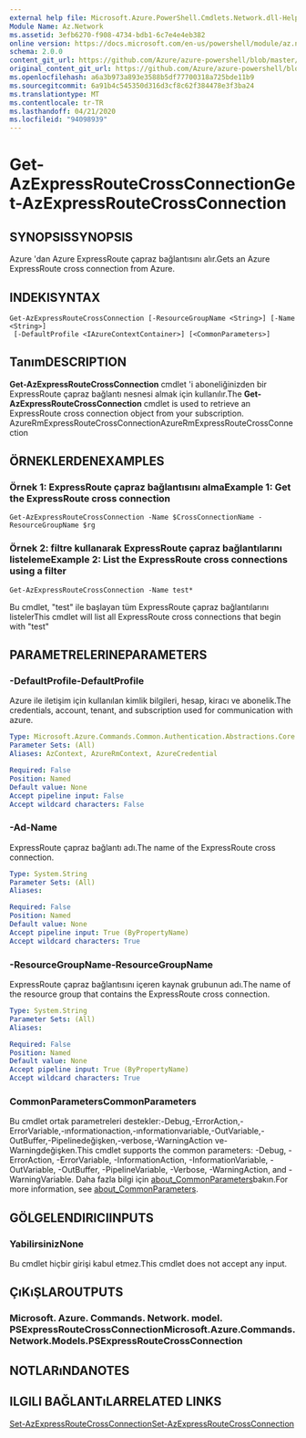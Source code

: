 ```yaml
---
external help file: Microsoft.Azure.PowerShell.Cmdlets.Network.dll-Help.xml
Module Name: Az.Network
ms.assetid: 3efb6270-f908-4734-bdb1-6c7e4e4eb382
online version: https://docs.microsoft.com/en-us/powershell/module/az.network/get-azexpressroutecrossconnection
schema: 2.0.0
content_git_url: https://github.com/Azure/azure-powershell/blob/master/src/Network/Network/help/Get-AzExpressRouteCrossConnection.md
original_content_git_url: https://github.com/Azure/azure-powershell/blob/master/src/Network/Network/help/Get-AzExpressRouteCrossConnection.md
ms.openlocfilehash: a6a3b973a893e3588b5df77700318a725bde11b9
ms.sourcegitcommit: 6a91b4c545350d316d3cf8c62f384478e3f3ba24
ms.translationtype: MT
ms.contentlocale: tr-TR
ms.lasthandoff: 04/21/2020
ms.locfileid: "94098939"
---
```

# <span data-ttu-id="db94f-101">Get-AzExpressRouteCrossConnection</span><span class="sxs-lookup"><span data-stu-id="db94f-101">Get-AzExpressRouteCrossConnection</span></span>

## <span data-ttu-id="db94f-102">SYNOPSIS</span><span class="sxs-lookup"><span data-stu-id="db94f-102">SYNOPSIS</span></span>
<span data-ttu-id="db94f-103">Azure 'dan Azure ExpressRoute çapraz bağlantısını alır.</span><span class="sxs-lookup"><span data-stu-id="db94f-103">Gets an Azure ExpressRoute cross connection from Azure.</span></span>

## <span data-ttu-id="db94f-104">INDEKI</span><span class="sxs-lookup"><span data-stu-id="db94f-104">SYNTAX</span></span>

```
Get-AzExpressRouteCrossConnection [-ResourceGroupName <String>] [-Name <String>]
 [-DefaultProfile <IAzureContextContainer>] [<CommonParameters>]
```

## <span data-ttu-id="db94f-105">Tanım</span><span class="sxs-lookup"><span data-stu-id="db94f-105">DESCRIPTION</span></span>
<span data-ttu-id="db94f-106">**Get-AzExpressRouteCrossConnection** cmdlet 'i aboneliğinizden bir ExpressRoute çapraz bağlantı nesnesi almak için kullanılır.</span><span class="sxs-lookup"><span data-stu-id="db94f-106">The **Get-AzExpressRouteCrossConnection** cmdlet is used to retrieve an ExpressRoute cross connection object from your subscription.</span></span>
<span data-ttu-id="db94f-107">AzureRmExpressRouteCrossConnection</span><span class="sxs-lookup"><span data-stu-id="db94f-107">AzureRmExpressRouteCrossConnection</span></span>

## <span data-ttu-id="db94f-108">ÖRNEKLERDEN</span><span class="sxs-lookup"><span data-stu-id="db94f-108">EXAMPLES</span></span>

### <span data-ttu-id="db94f-109">Örnek 1: ExpressRoute çapraz bağlantısını alma</span><span class="sxs-lookup"><span data-stu-id="db94f-109">Example 1: Get the ExpressRoute cross connection</span></span>
```
Get-AzExpressRouteCrossConnection -Name $CrossConnectionName -ResourceGroupName $rg
```

### <span data-ttu-id="db94f-110">Örnek 2: filtre kullanarak ExpressRoute çapraz bağlantılarını listeleme</span><span class="sxs-lookup"><span data-stu-id="db94f-110">Example 2: List the ExpressRoute cross connections using a filter</span></span>
```
Get-AzExpressRouteCrossConnection -Name test*
```

<span data-ttu-id="db94f-111">Bu cmdlet, "test" ile başlayan tüm ExpressRoute çapraz bağlantılarını listeler</span><span class="sxs-lookup"><span data-stu-id="db94f-111">This cmdlet will list all ExpressRoute cross connections that begin with "test"</span></span>

## <span data-ttu-id="db94f-112">PARAMETRELERINE</span><span class="sxs-lookup"><span data-stu-id="db94f-112">PARAMETERS</span></span>

### <span data-ttu-id="db94f-113">-DefaultProfile</span><span class="sxs-lookup"><span data-stu-id="db94f-113">-DefaultProfile</span></span>
<span data-ttu-id="db94f-114">Azure ile iletişim için kullanılan kimlik bilgileri, hesap, kiracı ve abonelik.</span><span class="sxs-lookup"><span data-stu-id="db94f-114">The credentials, account, tenant, and subscription used for communication with azure.</span></span>

```yaml
Type: Microsoft.Azure.Commands.Common.Authentication.Abstractions.Core.IAzureContextContainer
Parameter Sets: (All)
Aliases: AzContext, AzureRmContext, AzureCredential

Required: False
Position: Named
Default value: None
Accept pipeline input: False
Accept wildcard characters: False
```

### <span data-ttu-id="db94f-115">-Ad</span><span class="sxs-lookup"><span data-stu-id="db94f-115">-Name</span></span>
<span data-ttu-id="db94f-116">ExpressRoute çapraz bağlantı adı.</span><span class="sxs-lookup"><span data-stu-id="db94f-116">The name of the ExpressRoute cross connection.</span></span>

```yaml
Type: System.String
Parameter Sets: (All)
Aliases:

Required: False
Position: Named
Default value: None
Accept pipeline input: True (ByPropertyName)
Accept wildcard characters: True
```

### <span data-ttu-id="db94f-117">-ResourceGroupName</span><span class="sxs-lookup"><span data-stu-id="db94f-117">-ResourceGroupName</span></span>
<span data-ttu-id="db94f-118">ExpressRoute çapraz bağlantısını içeren kaynak grubunun adı.</span><span class="sxs-lookup"><span data-stu-id="db94f-118">The name of the resource group that contains the ExpressRoute cross connection.</span></span>

```yaml
Type: System.String
Parameter Sets: (All)
Aliases:

Required: False
Position: Named
Default value: None
Accept pipeline input: True (ByPropertyName)
Accept wildcard characters: True
```

### <span data-ttu-id="db94f-119">CommonParameters</span><span class="sxs-lookup"><span data-stu-id="db94f-119">CommonParameters</span></span>
<span data-ttu-id="db94f-120">Bu cmdlet ortak parametreleri destekler:-Debug,-ErrorAction,-ErrorVariable,-ınformationaction,-ınformationvariable,-OutVariable,-OutBuffer,-Pipelinedeğişken,-verbose,-WarningAction ve-Warningdeğişken.</span><span class="sxs-lookup"><span data-stu-id="db94f-120">This cmdlet supports the common parameters: -Debug, -ErrorAction, -ErrorVariable, -InformationAction, -InformationVariable, -OutVariable, -OutBuffer, -PipelineVariable, -Verbose, -WarningAction, and -WarningVariable.</span></span> <span data-ttu-id="db94f-121">Daha fazla bilgi için [about_CommonParameters](http://go.microsoft.com/fwlink/?LinkID=113216)bakın.</span><span class="sxs-lookup"><span data-stu-id="db94f-121">For more information, see [about_CommonParameters](http://go.microsoft.com/fwlink/?LinkID=113216).</span></span>

## <span data-ttu-id="db94f-122">GÖLGELENDIRICI</span><span class="sxs-lookup"><span data-stu-id="db94f-122">INPUTS</span></span>

### <span data-ttu-id="db94f-123">Yabilirsiniz</span><span class="sxs-lookup"><span data-stu-id="db94f-123">None</span></span>
<span data-ttu-id="db94f-124">Bu cmdlet hiçbir girişi kabul etmez.</span><span class="sxs-lookup"><span data-stu-id="db94f-124">This cmdlet does not accept any input.</span></span>

## <span data-ttu-id="db94f-125">ÇıKıŞLAR</span><span class="sxs-lookup"><span data-stu-id="db94f-125">OUTPUTS</span></span>

### <span data-ttu-id="db94f-126">Microsoft. Azure. Commands. Network. model. PSExpressRouteCrossConnection</span><span class="sxs-lookup"><span data-stu-id="db94f-126">Microsoft.Azure.Commands.Network.Models.PSExpressRouteCrossConnection</span></span>

## <span data-ttu-id="db94f-127">NOTLARıNDA</span><span class="sxs-lookup"><span data-stu-id="db94f-127">NOTES</span></span>

## <span data-ttu-id="db94f-128">ILGILI BAĞLANTıLAR</span><span class="sxs-lookup"><span data-stu-id="db94f-128">RELATED LINKS</span></span>

[<span data-ttu-id="db94f-129">Set-AzExpressRouteCrossConnection</span><span class="sxs-lookup"><span data-stu-id="db94f-129">Set-AzExpressRouteCrossConnection</span></span>](Set-AzExpressRouteCrossConnection.md)